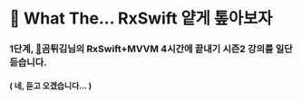 # 🤮 What The... RxSwift 얕게 톺아보자

### 1단계, [🐻](https://github.com/iamchiwon/RxSwift_In_4_Hours)곰튀김님의 RxSwift+MVVM 4시간에 끝내기 시즌2 강의를 일단 듣습니다. 
#### ( 네, 듣고 오겠습니다... )
